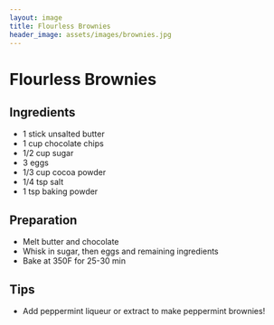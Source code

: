 ```yaml
---
layout: image
title: Flourless Brownies
header_image: assets/images/brownies.jpg
---
```


# Flourless Brownies

## Ingredients

* 1 stick unsalted butter
* 1 cup chocolate chips
* 1/2 cup sugar
* 3 eggs
* 1/3 cup cocoa powder
* 1/4 tsp salt
* 1 tsp baking powder

## Preparation

* Melt butter and chocolate
* Whisk in sugar, then eggs and remaining ingredients
* Bake at 350F for 25-30 min

## Tips
* Add peppermint liqueur or extract to make peppermint brownies!
